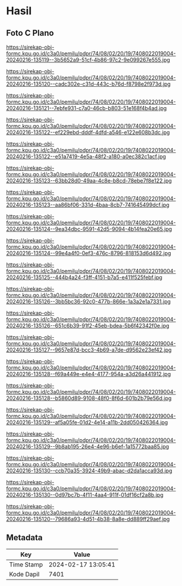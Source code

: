 # Hasil

## Foto C Plano

https://sirekap-obj-formc.kpu.go.id/c3a0/pemilu/pdpr/74/08/02/20/19/7408022019004-20240216-135119--3b5652a9-51cf-4b86-97c2-9e099267e555.jpg

https://sirekap-obj-formc.kpu.go.id/c3a0/pemilu/pdpr/74/08/02/20/19/7408022019004-20240216-135120--cadc302e-c31d-443c-b76d-f8798e2f973d.jpg

https://sirekap-obj-formc.kpu.go.id/c3a0/pemilu/pdpr/74/08/02/20/19/7408022019004-20240216-135121--7ebfe931-c7a0-46cb-b803-51e168f4b4ad.jpg

https://sirekap-obj-formc.kpu.go.id/c3a0/pemilu/pdpr/74/08/02/20/19/7408022019004-20240216-135122--ef229ebd-dddf-4dfd-a546-e122e608b3dc.jpg

https://sirekap-obj-formc.kpu.go.id/c3a0/pemilu/pdpr/74/08/02/20/19/7408022019004-20240216-135122--e51a7419-4e5a-48f2-a180-a0ec382c1acf.jpg

https://sirekap-obj-formc.kpu.go.id/c3a0/pemilu/pdpr/74/08/02/20/19/7408022019004-20240216-135123--63bb28d0-49aa-4c8e-b8cd-78ebe7f8e122.jpg

https://sirekap-obj-formc.kpu.go.id/c3a0/pemilu/pdpr/74/08/02/20/19/7408022019004-20240216-135123--aa86bf06-331d-4baa-8cb7-741645499dcf.jpg

https://sirekap-obj-formc.kpu.go.id/c3a0/pemilu/pdpr/74/08/02/20/19/7408022019004-20240216-135124--9ea34dbc-9591-42d5-9094-4b14fea20e65.jpg

https://sirekap-obj-formc.kpu.go.id/c3a0/pemilu/pdpr/74/08/02/20/19/7408022019004-20240216-135124--99e4a4f0-0ef3-476c-8796-818153d6d492.jpg

https://sirekap-obj-formc.kpu.go.id/c3a0/pemilu/pdpr/74/08/02/20/19/7408022019004-20240216-135125--444b4a24-f3ff-4151-b7a5-e411f525febf.jpg

https://sirekap-obj-formc.kpu.go.id/c3a0/pemilu/pdpr/74/08/02/20/19/7408022019004-20240216-135126--3bb5bc36-92c0-477b-866e-1a3a2e1a7331.jpg

https://sirekap-obj-formc.kpu.go.id/c3a0/pemilu/pdpr/74/08/02/20/19/7408022019004-20240216-135126--651c6b39-91f2-45eb-bdea-5b6f42342f0e.jpg

https://sirekap-obj-formc.kpu.go.id/c3a0/pemilu/pdpr/74/08/02/20/19/7408022019004-20240216-135127--9657e87d-bcc3-4b69-a7de-d9562e23ef42.jpg

https://sirekap-obj-formc.kpu.go.id/c3a0/pemilu/pdpr/74/08/02/20/19/7408022019004-20240216-135128--f69a449e-e4e4-4177-954a-a3d26a441912.jpg

https://sirekap-obj-formc.kpu.go.id/c3a0/pemilu/pdpr/74/08/02/20/19/7408022019004-20240216-135128--b5860d89-9108-48f0-8f6d-601b2b79e56d.jpg

https://sirekap-obj-formc.kpu.go.id/c3a0/pemilu/pdpr/74/08/02/20/19/7408022019004-20240216-135129--af5a05fe-01d2-4e14-a11b-2dd050426364.jpg

https://sirekap-obj-formc.kpu.go.id/c3a0/pemilu/pdpr/74/08/02/20/19/7408022019004-20240216-135129--9b8ab195-26e4-4e96-b6ef-1a15772baa85.jpg

https://sirekap-obj-formc.kpu.go.id/c3a0/pemilu/pdpr/74/08/02/20/19/7408022019004-20240216-135130--ccb70a35-3924-49b9-abac-d2da1acca93d.jpg

https://sirekap-obj-formc.kpu.go.id/c3a0/pemilu/pdpr/74/08/02/20/19/7408022019004-20240216-135130--0d97bc7b-4f11-4aa4-911f-01df16cf2a8b.jpg

https://sirekap-obj-formc.kpu.go.id/c3a0/pemilu/pdpr/74/08/02/20/19/7408022019004-20240216-135120--79686a93-4d51-4b38-8a8e-dd889ff29aef.jpg


## Metadata

| Key        | Value               |
| ---------- | ------------------- |
| Time Stamp | 2024-02-17 13:05:41 |
| Kode Dapil | 7401                |



